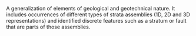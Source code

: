 ﻿A generalization of elements of geological and geotechnical nature. It includes occurrences of different types of strata assemblies (1D, 2D and 3D representations) and identified discrete features such as a stratum or fault that are parts of those assemblies.
